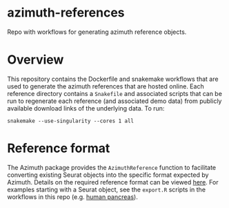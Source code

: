 # azimuth-references

Repo with workflows for generating azimuth reference objects. 

# Overview

This repository contains the Dockerfile and snakemake workflows that are used to generate the azimuth references that are hosted online. Each reference directory contains a `Snakefile` and associated scripts that can be run to regenerate each reference (and associated demo data) from publicly available download links of the underlying data. To run: 

```
snakemake --use-singularity --cores 1 all
```

# Reference format

The Azimuth package provides the `AzimuthReference` function to facilitate converting existing Seurat objects into the specific format expected by Azimuth. Details on the required reference format can be viewed [here](https://github.com/satijalab/azimuth/wiki/Azimuth-Reference-Format). For examples starting with a Seurat object, see the `export.R` scripts in the workflows in this repo (e.g. [human pancreas](https://github.com/satijalab/azimuth-references/blob/master/human_pancreas/scripts/export.R)). 
